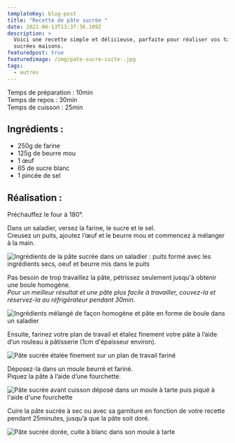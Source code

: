 ```yaml
---
templateKey: blog-post
title: "Recette de pâte sucrée "
date: 2021-06-13T13:37:36.109Z
description: >
  Voici une recette simple et délicieuse, parfaite pour réaliser vos tartes
  sucrées maisons.  
featuredpost: true
featuredimage: /img/pate-sucre-cuite-.jpg
tags:
  - autres
---
```

Temps de préparation : 10min\
Temps de repos : 30min\
Temps de cuisson : 25min

## Ingrédients :

* 250g de farine
* 125g de beurre mou
* 1 œuf
* 65 de sucre blanc
* 1 pincée de sel

## Réalisation :

Préchauffez le four à 180°.

Dans un saladier, versez la farine, le sucre et le sel.\
Creusez un puits, ajoutez l’œuf et le beurre mou et commencez à mélanger à la main.

![Ingrédients de la pâte sucrée dans un saladier : puits formé avec les ingrédients secs, oeuf et beurre mis dans le puits](/img/prepa-pate-sucre.jpg "Préparation de la pâte sucrée")

Pas besoin de trop travaillez la pâte, pétrissez seulement jusqu'à obtenir une boule homogène.\
*Pour un meilleur résultat et une pâte plus facile à travailler, couvez-la et réservez-la au réfrigérateur pendant 30min.*

![Ingrédients mélangé de façon homogène et pâte en forme de boule dans un saladier ](/img/boule-pate-sucre.jpg "Boule de pâte sucrée")

Ensuite, farinez votre plan de travail et étalez finement votre pâte à l’aide d’un rouleau à pâtisserie (1cm d'épaisseur environ).

![Pâte sucrée étalée finement sur un plan de travail fariné](/img/pate-sucre-etale.jpg "Travail de la pâte sucrée")

Déposez-la dans un moule beurré et fariné.\
Piquez la pâte à l’aide d’une fourchette.

![Pâte sucrée avant cuisson déposé dans un moule à tarte puis piqué à l'aide d'une fourchette ](/img/pate-sucre-avant-cuisson.jpg "Pâte sucrée avant cuisson ")

Cuire la pâte sucrée à sec ou avec sa garniture en fonction de votre recette pendant 25minutes, jusqu’à que la pâte soit doré.

![Pâte sucrée dorée, cuite à blanc dans son moule à tarte](/img/pate-sucre-cuite-.jpg "Pâte sucrée cuite")